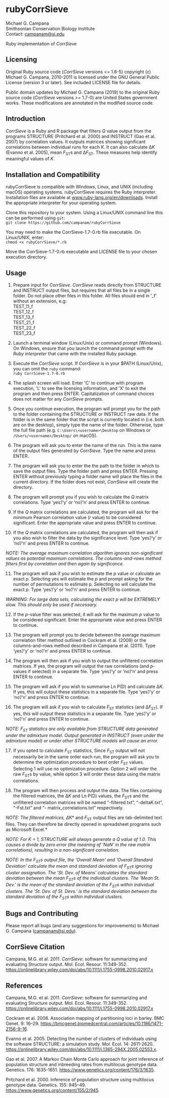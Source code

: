 # rubyCorrSieve  
Michael G. Campana  
Smithsonian Conservation Biology Institute  
Contact: campanam@si.edu  

Ruby implementation of *CorrSieve*  


## Licensing  
Original Ruby source code (*CorrSieve* versions <= 1.6-5) copyright (c) Michael G. Campana, 2010-2011 is licensed under the GNU General Public License (version 3 or later). See included LICENSE file for details.  

Public domain updates by Michael G. Campana (2019) to the original Ruby source code (*CorrSieve* versions >= 1.7-0) are United States government works. These modifications are annotated in the modified source code.  

## Introduction
*CorrSieve* is a Ruby and R package that filters *Q* value output from the programs STRUCTURE (Pritchard et al. 2000) and INSTRUCT (Gao et al. 2007) by correlation values. It outputs matrices showing significant correlations between individual runs for each *K*. It can also calculate Δ*K* (Evanno et al. 2005), mean *F*<sub>ST</sub>s and Δ*F*<sub>ST</sub>. These measures help identify meaningful values of *K*.  

## Installation and Compatibility  
rubyCorrSieve is compatible with Windows, Linux, and UNIX (including macOS) operating systems. rubyCorrSieve requires the Ruby interpreter. Installation files are available at www.ruby-lang.org/en/downloads. Install the appropriate interpreter for your operating system.  

Clone this repository to your system. Using a Linux/UNIX command line this can be performed using `git`:  
`git clone https://github.com/campanam/rubyCorrSieve`  

You may need to make the CorrSieve-1.7-0.rb file executable. On Linux/UNIX, enter:  
`chmod +x rubyCorrSieve/*.rb`  

Move the CorrSieve-1.7-0.rb executable and LICENSE file to your chosen execution directory.  

## Usage  
1. Prepare input for *CorrSieve*. *CorrSieve* reads directly from STRUCTURE and INSTRUCT output files, but requires that all files be in a single folder. Do not place other files in this folder. All files should end in ‘_f’ without an extension, e.g:  
TEST_11_f  
TEST_12_f  
TEST_13_f  
TEST_21_f  
TEST_22_f  
TEST_23_f  

2. Launch a terminal window (Linux/Unix) or command prompt (Windows). On Windows, ensure that you launch the command prompt *with the Ruby interpreter* that came with the installed Ruby package.  

3. Execute the *CorrSieve* script. If *CorrSieve* is in your $PATH (Linux/Unix), you can omit the `ruby` command:  
`ruby CorrSieve-1.7-0.rb`  

4. The splash screen will load. Enter 'C' to continue with program execution, 'L' to see the licensing information, and 'X' to exit the program and then press ENTER. Capitalization of command choices does not matter for any *CorrSieve* prompts.  

5. Once you continue execution, the program will prompt you for the path to the folder containing the STRUCTURE or INSTRUCT raw data. If the folder is in the same folder that the script is currently located in (i.e. both are on the desktop), simply type the name of the folder. Otherwise, type the full file path (e.g. `C:\Users\<username>\Desktop` on Windows or `/Users/<username>/Desktop/` on macOS).  

6. The program will ask you to enter the name of the run. This is the name of the output files generated by *CorrSieve*. Type the name and press ENTER.  

7. The program will ask you to enter the the path to the folder in which to save the output files. Type the folder path and press ENTER. Pressing ENTER without previously typing a folder name will place the files in the current directory. If the folder does not exist, *CorrSieve* will create the directory.  

8. The program will prompt you if you wish to calculate the *Q* matrix correlations. Type ‘yes’/‘y’ or ‘no’/‘n’ and press ENTER to continue.  

9. If the *Q* matrix correlations are calculated, the program will ask for the minimum Pearson correlation value (*r* value) to be considered significant. Enter the appropriate value and press ENTER to continue.  

10. If the *Q* matrix correlations are calculated, the program will then ask if you also wish to filter the data by the significance level. Type ‘yes’/‘y’ or ‘no’/‘n’ and press ENTER to continue.  

*NOTE: The average maximum correlation algorithm ignores non-significant values as potential maximum correlations. The columns-and-rows method filters first by correlation and then again by significance.*  

11. The program will ask if you wish to estimate the *p* value or calculate an exact *p*. Selecting yes will estimate the *p* and prompt asking for the number of permutations to estimate p. Selecting no will calculate the exact *p*. Type ‘yes’/‘y’ or ‘no’/‘n’ and press ENTER to continue.

*WARNING: For large data sets, calculating the exact *p* will be EXTREMELY slow. This should only be used if necessary.*  

12. If the *p*-value filter was selected, it will ask for the maximum *p* value to be considered significant. Enter the appropriate value and press ENTER to continue.  

13. The program will prompt you to decide between the average maximum correlation filter method outlined in Cockram et al. (2008) or the columns-and-rows method described in Campana et al. (2011). Type ‘yes’/‘y’ or ‘no’/‘n’ and press ENTER to continue.  

14. The program will then ask if you wish to output the unfiltered correlation matrices. If yes, the program will output the raw correlations (and *p*-values if selected) in a separate file. Type ‘yes’/‘y’ or ‘no’/‘n’ and press ENTER to continue.  

15. The program will ask if you wish to summarise Ln P(D) and calculate Δ*K*. If yes, this will output these statistics in a separate file. Type ‘yes’/‘y’ or ‘no’/‘n’ and press ENTER to continue.  

16. The program will ask if you wish to calculate *F*<sub>ST</sub> statistics (and Δ*F*<sub>ST</sub>). If yes, this will output these statistics in a separate file. Type ‘yes’/‘y’ or ‘no’/‘n’ and press ENTER to continue.  

*NOTE: *F*<sub>ST</sub> statistics are only available from STRUCTURE data generated under the admixture model. Output generated in INSTRUCT (even under the admixture model) or under other STRUCTURE models will cause an error.*  

17. If you opted to calculate *F*<sub>ST</sub> statistics, Since *F*<sub>ST</sub> output will not necessarily be in the same order each run, the program will ask you to determine the optimization procedure to best order *F*<sub>ST</sub> values. Selecting 1 will use no optimization procedure. Option 2 will order the raw *F*<sub>ST</sub>s by value, while option 3 will order these data using the matrix correlations.  

18. The program will then process and output the data. The files containing the filtered matrices, the Δ*K* and Ln P(D) values, the *F*<sub>ST</sub>s and the unfiltered correlation matrices will be named “<run name>-filtered.txt”, “<run name>-deltaK.txt”, “<run name>-Fst.txt” and “<run name>- matrix_correlations.txt” respectively.  
  
*NOTE: The filtered matrices, Δ*K* and *F*<sub>ST</sub> output files are tab-delimited text files. They can therefore be directly opened in spreadsheet programs such as Microsoft Excel.*  

*NOTE: For *K* = 1, STRUCTURE will always generate a *Q* value of 1.0. This causes a divide by zero error (the meaning of ‘NaN’ in the raw matrix correlations), resulting in a non-significant correlation.*  

*NOTE: In the *F*<sub>ST</sub>s output file, the 'Overall Mean' and 'Overall Standard Deviation' calculate the mean and standard deviation of *F*<sub>ST</sub>s ignoring cluster assignation. The 'St. Dev. of Means' calculates the standard deviation between the mean *F*<sub>ST</sub>s of the individual clusters. The 'Mean St. Dev.' is the mean of the standard deviation of the *F*<sub>ST</sub>s within individual clusters. The 'St. Dev. of St. Devs.' is the standard deviation between the standard deviation of the *F*<sub>ST</sub>s within individual clusters.*  


## Bugs and Contributing
Please report all bugs (and any suggestions for improvements) to Michael G. Campana (campanam@si.edu).  

## CorrSieve Citation  
Campana, M.G. et al. 2011. *CorrSieve*: software for summarizing and evaluating Structure output. Mol. Ecol. Resour. 11:349-352. https://onlinelibrary.wiley.com/doi/abs/10.1111/j.1755-0998.2010.02917.x  

## References
Campana, M.G. et al. 2011. *CorrSieve*: software for summarizing and evaluating Structure output. Mol. Ecol. Resour. 11:349-352. https://onlinelibrary.wiley.com/doi/abs/10.1111/j.1755-0998.2010.02917.x  

Cockram et al. 2008. Association mapping of partitioning loci in barley. BMC Genet. 9: 16–29. https://bmcgenet.biomedcentral.com/articles/10.1186/1471-2156-9-16.  

Evanno et al. 2005. Detecting the number of clusters of individuals using the software STRUCTURE: a simulation study. Mol. Ecol. 14: 2611-2620. https://onlinelibrary.wiley.com/doi/abs/10.1111/j.1365-294X.2005.02553.x.  

Gao et al. 2007. A Markov Chain Monte Carlo approach for joint inference of population structure and inbreeding rates from multilocus genotype data. Genetics. 176: 1635-1651. https://www.genetics.org/content/176/3/1635.  

Pritchard et al. 2000. Inference of population structure using multilocus genotype data. Genetics. 155: 945–49. https://www.genetics.org/content/155/2/945.  
